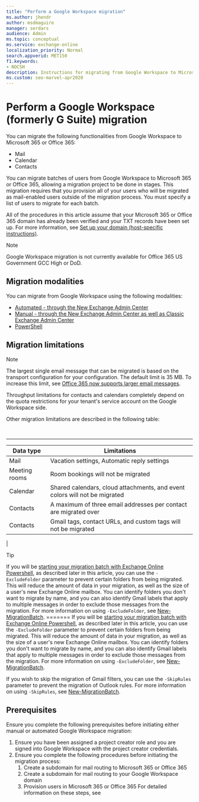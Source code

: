 ```yaml
---
title: "Perform a Google Workspace migration"
ms.author: jhendr
author: msdmaguire
manager: serdars
audience: Admin
ms.topic: conceptual
ms.service: exchange-online
localization_priority: Normal
search.appverid: MET150
f1.keywords:
- NOCSH
description: Instructions for migrating from Google Workspace to Microsoft 365 or Office 365 in stages by migrating users in batches.
ms.custom: seo-marvel-apr2020
---
```


# Perform a Google Workspace (formerly G Suite) migration

You can migrate the following functionalities from Google Workspace to Microsoft 365 or Office 365:
- Mail
- Calendar
- Contacts

You can migrate batches of users from Google Workspace to Microsoft 365 or Office 365, allowing a migration project to be done in stages. This migration requires that you provision all of your users who will be migrated as mail-enabled users outside of the migration process. You must specify a list of users to migrate for each batch.

All of the procedures in this article assume that your Microsoft 365 or Office 365 domain has already been verified and your TXT records have been set up. For more information, see [Set up your domain (host-specific instructions)](/microsoft-365/admin/get-help-with-domains/set-up-your-domain-host-specific-instructions).

   > [!NOTE]
   > Google Workspace migration is not currently available for Office 365 US Government GCC High or DoD.

## Migration modalities

You can migrate from Google Workspace using the following modalities:
- [Automated - through the New Exchange Admin Center](automated-migration-neweac.md)
- [Manual - through the New Exchange Admin Center as well as Classic Exchange Admin Center](manual-gspace-migration-overview.md)
- [PowerShell](perform-gspace-migration-powershell.md)

## Migration limitations

> [!NOTE]
> The largest single email message that can be migrated is based on the transport configuration for your configuration. The default limit is 35 MB. To increase this limit, see [Office 365 now supports larger email messages](https://www.microsoft.com/en-us/microsoft-365/blog/2015/04/15/office-365-now-supports-larger-email-messages-up-to-150-mb/).

Throughput limitations for contacts and calendars completely depend on the quota restrictions for your tenant's service account on the Google Workspace side.

Other migration limitations are described in the following table:

<br>

****

|Data type|Limitations|
|---|---|
|Mail|Vacation settings, Automatic reply settings|
|Meeting rooms|Room bookings will not be migrated|
|Calendar|Shared calendars, cloud attachments, and event colors will not be migrated|
|Contacts|A maximum of three email addresses per contact are migrated over|
|Contacts|Gmail tags, contact URLs, and custom tags will not be migrated|
|

> [!TIP]
> If you will be [starting your migration batch with Exchange Online Powershell](perform-gspace-migration-powershell.md), as described later in this article, you can use the `-ExcludeFolder` parameter to prevent certain folders from being migrated. This will reduce the amount of data in your migration, as well as the size of a user's new Exchange Online mailbox. You can identify folders you don't want to migrate by name, and you can also identify Gmail labels that apply to multiple messages in order to exclude those messages from the migration. For more information on using `-ExcludeFolder`, see [New-MigrationBatch](/powershell/module/exchange/new-migrationbatch).
=======
> If you will be [starting your migration batch with Exchange Online Powershell](#start-a-google-workspace-migration-with-exchange-online-powershell), as described later in this article, you can use the `-ExcludeFolder` parameter to prevent certain folders from being migrated. This will reduce the amount of data in your migration, as well as the size of a user's new Exchange Online mailbox. You can identify folders you don't want to migrate by name, and you can also identify Gmail labels that apply to multiple messages in order to exclude those messages from the migration. For more information on using `-ExcludeFolder`, see [New-MigrationBatch](/powershell/module/exchange/new-migrationbatch).
>
> If you wish to skip the migration of Gmail filters, you can use the `-SkipRules` parameter to prevent the migration of Outlook rules. For more information on using `-SkipRules`, see [New-MigrationBatch](/powershell/module/exchange/new-migrationbatch). 

## Prerequisites

Ensure you complete the following prerequisites before initiating either manual or automated Google Workspace migration:

1. Ensure you have been assigned a project creator role and you are signed into Google Workspace with the project creator credentials.
1. Ensure you complete the following procedures before initiating the migration process:
    1. Create a subdomain for mail routing to Microsoft 365 or Office 365
    1. Create a subdomain for mail routing to your Google Workspace domain
    1. Provision users in Microsoft 365 or Office 365
    For detailed information on these steps, see 
 
